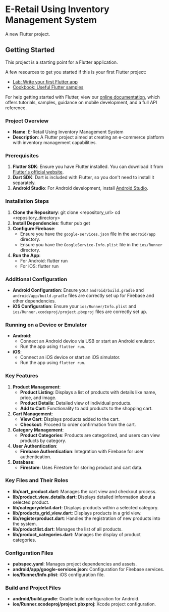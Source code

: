 # E-Retail Using Inventory Management System

A new Flutter project.

## Getting Started

This project is a starting point for a Flutter application.

A few resources to get you started if this is your first Flutter project:

- [Lab: Write your first Flutter app](https://flutter.dev/docs/get-started/codelab)
- [Cookbook: Useful Flutter samples](https://flutter.dev/docs/cookbook)

For help getting started with Flutter, view our
[online documentation](https://flutter.dev/docs), which offers tutorials,
samples, guidance on mobile development, and a full API reference.

### Project Overview
- **Name**: E-Retail Using Inventory Management System
- **Description**: A Flutter project aimed at creating an e-commerce platform with inventory management capabilities.
### Prerequisites
1. **Flutter SDK**: Ensure you have Flutter installed. You can download it from [Flutter's official website](https://flutter.dev/docs/get-started/install).
2. **Dart SDK**: Dart is included with Flutter, so you don't need to install it separately.
3. **Android Studio**: For Android development, install [Android Studio](https://developer.android.com/studio).

### Installation Steps
1. **Clone the Repository**:
     git clone <repository_url>
   cd <repository_directory>
2. **Install Dependencies**:
      flutter pub get
3. **Configure Firebase**:
   - Ensure you have the `google-services.json` file in the `android/app` directory.
   - Ensure you have the `GoogleService-Info.plist` file in the `ios/Runner` directory.
4. **Run the App**:
   - For Android:
         flutter run
   - For iOS:
          flutter run
### Additional Configuration
- **Android Configuration**:
  Ensure your `android/build.gradle` and `android/app/build.gradle` files are correctly set up for Firebase and other dependencies.
- **iOS Configuration**:
  Ensure your `ios/Runner/Info.plist` and `ios/Runner.xcodeproj/project.pbxproj` files are correctly set up.
### Running on a Device or Emulator
- **Android**:
  - Connect an Android device via USB or start an Android emulator.
  - Run the app using `flutter run`.
- **iOS**:
  - Connect an iOS device or start an iOS simulator.
  - Run the app using `flutter run`.
   
### Key Features
1. **Product Management**:
   - **Product Listing**: Displays a list of products with details like name, price, and image.
   - **Product Details**: Detailed view of individual products.
   - **Add to Cart**: Functionality to add products to the shopping cart.
2. **Cart Management**:
   - **View Cart**: Displays products added to the cart.
   - **Checkout**: Proceed to order confirmation from the cart.
3. **Category Management**:
   - **Product Categories**: Products are categorized, and users can view products by category.
4. **User Authentication**:
   - **Firebase Authentication**: Integration with Firebase for user authentication.
5. **Database**:
   - **Firestore**: Uses Firestore for storing product and cart data.
### Key Files and Their Roles
- **lib/cart_product.dart**: Manages the cart view and checkout process.
- **lib/product_view_details.dart**: Displays detailed information about a selected product.
- **lib/categorydetail.dart**: Displays products within a selected category.
- **lib/products_grid_view.dart**: Displays products in a grid view.
- **lib/registerproduct.dart**: Handles the registration of new products into the system.
- **lib/productlist.dart**: Manages the list of all products.
- **lib/product_categories.dart**: Manages the display of product categories.
### Configuration Files
- **pubspec.yaml**: Manages project dependencies and assets.
- **android/app/google-services.json**: Configuration for Firebase services.
- **ios/Runner/Info.plist**: iOS configuration file.
### Build and Project Files
- **android/build.gradle**: Gradle build configuration for Android.
- **ios/Runner.xcodeproj/project.pbxproj**: Xcode project configuration.
